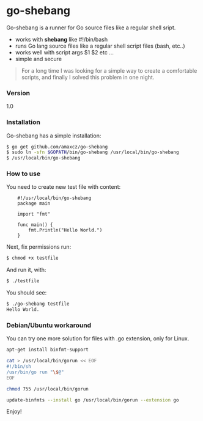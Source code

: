 # go-shebang

Go-shebang is a runner for Go source files like a regular shell sript.

  - works with **shebang** like #!/bin/bash
  - runs Go lang source files like a regular shell script files (bash, etc..)
  - works well with script args $1 $2 etc ...
  - simple and secure


> For a long time I was looking for a simple way to create a comfortable scripts, and finally I solved this problem in one night.

### Version
1.0

### Installation

Go-shebang has a simple installation:

```sh
$ go get github.com/amaxcz/go-shebang
$ sudo ln -sfn $GOPATH/bin/go-shebang /usr/local/bin/go-shebang
$ /usr/local/bin/go-shebang
```

### How to use

You need to create new test file with content:
```
    #!/usr/local/bin/go-shebang
    package main
    
    import "fmt"
    
    func main() {
        fmt.Println("Hello World.")
    }
```
Next, fix permissions run:
```sh
$ chmod +x testfile
```

And run it, with:
```sh
$ ./testfile
```
You should see:
```sh
$ ./go-shebang testfile
Hello World.
```

### Debian/Ubuntu workaround
You can try one more solution for files with .go extension, only for Linux.

```sh
apt-get install binfmt-support

cat > /usr/local/bin/gorun << EOF
#!/bin/sh
/usr/bin/go run "\$@"
EOF

chmod 755 /usr/local/bin/gorun

update-binfmts --install go /usr/local/bin/gorun --extension go
```

Enjoy!

